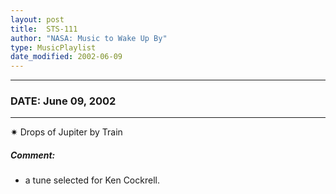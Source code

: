 ```yaml
---
layout: post
title:  STS-111
author: "NASA: Music to Wake Up By"
type: MusicPlaylist
date_modified: 2002-06-09
---
```


----
### DATE: June 09, 2002
----
✷ Drops of Jupiter by Train

##### Comment:
* a tune selected for Ken Cockrell.
